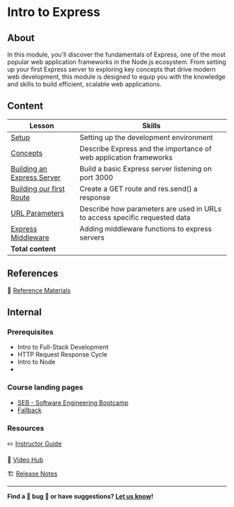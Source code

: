 <h1>
  <span class="prefix"></span>
  <span class="headline">Intro to Express</span>
</h1>

## About

In this module, you'll discover the fundamentals of Express, one of the most popular web application frameworks in the Node.js ecosystem. From setting up your first Express server to exploring key concepts that drive modern web development, this module is designed to equip you with the knowledge and skills to build efficient, scalable web applications.

## Content

| Lesson                                                               | Skills                                                                     |
| -------------------------------------------------------------------- | -------------------------------------------------------------------------- |
| [Setup](./setup/README.md)                                           | Setting up the development environment                                     |
| [Concepts](./concepts/README.md)                                     | Describe Express and the importance of web application frameworks          |
| [Building an Express Server](./building-an-express-server/README.md) | Build a basic Express server listening on port 3000                        |
| [Building our first Route](./building-our-first-route/README.md)     | Create a GET route and res.send() a response                               |
| [URL Parameters](./url-parameters/README.md)                         | Describe how parameters are used in URLs to access specific requested data |
| [Express Middleware](./express-middleware/README.md)                 | Adding middleware functions to express servers                             |
| **Total content**                                                    |                                                                            |

## References

📖 [Reference Materials](./references/README.md)

## Internal

### Prerequisites

- Intro to Full-Stack Development
- HTTP Request Response Cycle
- Intro to Node
-

### Course landing pages

- [SEB - Software Engineering Bootcamp](https://pages.git.generalassemb.ly/modular-curriculum-all-courses/intro-to-express/canvas-landing-pages/seb)
- [Fallback](https://pages.git.generalassemb.ly/modular-curriculum-all-courses/intro-to-express/canvas-landing-pages/fallback)

### Resources

✏️ [Instructor Guide](./internal-resources/instructor-guide.md)

🎥 [Video Hub](./internal-resources/video-hub.md)

🏗️ [Release Notes](./internal-resources/release-notes.md)

---

**Find a 👾 bug 👾 or have suggestions? [Let us know](https://pages.git.generalassemb.ly/modular-curriculum-all-courses/universal-resources-internal/module-feedback.html)!**
